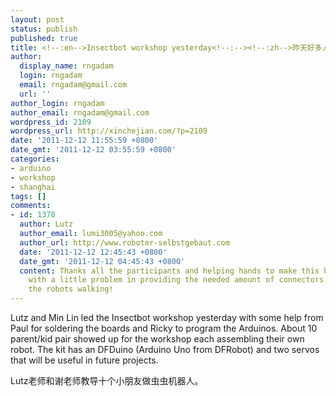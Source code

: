 ```yaml
---
layout: post
status: publish
published: true
title: <!--:en-->Insectbot workshop yesterday<!--:--><!--:zh-->昨天好多人来做虫虫机器人<!--:-->
author:
  display_name: rngadam
  login: rngadam
  email: rngadam@gmail.com
  url: ''
author_login: rngadam
author_email: rngadam@gmail.com
wordpress_id: 2109
wordpress_url: http://xinchejian.com/?p=2109
date: '2011-12-12 11:55:59 +0800'
date_gmt: '2011-12-12 03:55:59 +0800'
categories:
- arduino
- workshop
- shanghai
tags: []
comments:
- id: 1378
  author: Lutz
  author_email: lumi3005@yahoo.com
  author_url: http://www.roboter-selbstgebaut.com
  date: '2011-12-12 12:45:43 +0800'
  date_gmt: '2011-12-12 04:45:43 +0800'
  content: Thanks all the participants and helping hands to make this happen. Even
    with a little problem in providing the needed amount of connectors we got all
    the robots walking!
---
```

<p><!--:en-->Lutz and Min Lin led the Insectbot workshop yesterday with some help from Paul for soldering the boards and Ricky to program the Arduinos. About 10 parent/kid pair showed up for the workshop each assembling their own robot. The kit has an DFDuino (Arduino Uno from DFRobot) and two servos that will be useful in future projects.</p>
<p><img src="http://xinchejian.com/wp-content/uploads/2011/12/IMG_0318-300x225.jpg" alt="" /><br />
<img src="http://xinchejian.com/wp-content/uploads/2011/12/IMG_0319-300x225.jpg" alt="" /><!--:--><!--:zh-->Lutz老师和谢老师教导十个小朋友做虫虫机器人。</p>
<p><img src="http://xinchejian.com/wp-content/uploads/2011/12/IMG_0318-300x225.jpg" alt="" /><br />
<img src="http://xinchejian.com/wp-content/uploads/2011/12/IMG_0319-300x225.jpg" alt="" /><!--:--></p>

